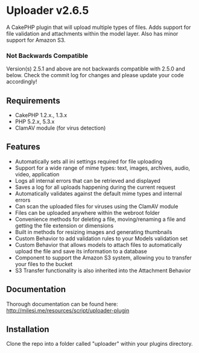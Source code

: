 # Uploader v2.6.5 #

A CakePHP plugin that will upload multiple types of files. Adds support for file validation and attachments within the model layer. Also has minor support for Amazon S3.

### Not Backwards Compatible ###

Version(s) 2.5.1 and above are not backwards compatible with 2.5.0 and below.
Check the commit log for changes and please update your code accordingly!

## Requirements ##

* CakePHP 1.2.x., 1.3.x
* PHP 5.2.x, 5.3.x
* ClamAV module (for virus detection)

## Features ##

* Automatically sets all ini settings required for file uploading
* Support for a wide range of mime types: text, images, archives, audio, video, application
* Logs all internal errors that can be retrieved and displayed
* Saves a log for all uploads happening during the current request
* Automatically validates against the default mime types and internal errors
* Can scan the uploaded files for viruses using the ClamAV module
* Files can be uploaded anywhere within the webroot folder
* Convenience methods for deleting a file, moving/renaming a file and getting the file extension or dimensions
* Built in methods for resizing images and generating thumbnails
* Custom Behavior to add validation rules to your Models validation set
* Custom Behavior that allows models to attach files to automatically upload the file and save its information to a database
* Component to support the Amazon S3 system, allowing you to transfer your files to the bucket
* S3 Transfer functionality is also inherited into the Attachment Behavior

## Documentation ##

Thorough documentation can be found here: http://milesj.me/resources/script/uploader-plugin

## Installation ##

Clone the repo into a folder called "uploader" within your plugins directory.
